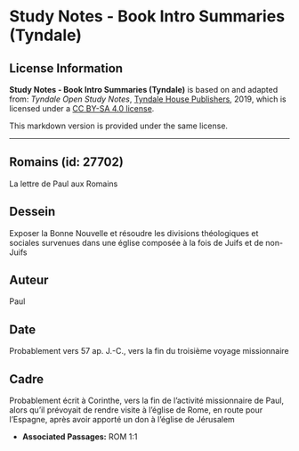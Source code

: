 # Study Notes - Book Intro Summaries (Tyndale)

## License Information

**Study Notes - Book Intro Summaries (Tyndale)** is based on and adapted from: _Tyndale Open Study Notes_, [Tyndale House Publishers](https://tyndaleopenresources.com/), 2019, which is licensed under a [CC BY-SA 4.0 license](https://creativecommons.org/licenses/by-sa/4.0/legalcode.en).

This markdown version is provided under the same license.



--------------------------------

## Romains (id: 27702)

La lettre de Paul aux Romains

Dessein
-------

Exposer la Bonne Nouvelle et résoudre les divisions théologiques et sociales survenues dans une église composée à la fois de Juifs et de non\-Juifs

Auteur
------

Paul

Date
----

Probablement vers 57 ap. J.\-C., vers la fin du troisième voyage missionnaire

Cadre
-----

Probablement écrit à Corinthe, vers la fin de l’activité missionnaire de Paul, alors qu’il prévoyait de rendre visite à l’église de Rome, en route pour l’Espagne, après avoir apporté un don à l’église de Jérusalem

* **Associated Passages:** ROM 1:1

